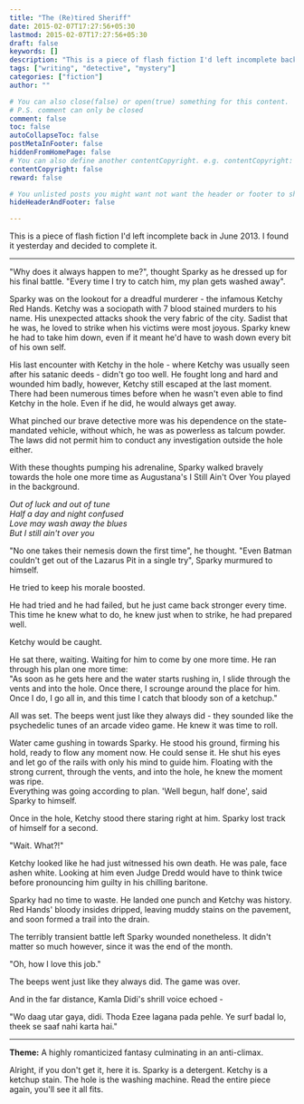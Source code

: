 ```yaml
---
title: "The (Re)tired Sheriff"
date: 2015-02-07T17:27:56+05:30
lastmod: 2015-02-07T17:27:56+05:30
draft: false
keywords: []
description: "This is a piece of flash fiction I'd left incomplete back in June 2013. I found it yesterday and decided to complete it."
tags: ["writing", "detective", "mystery"]
categories: ["fiction"]
author: ""

# You can also close(false) or open(true) something for this content.
# P.S. comment can only be closed
comment: false
toc: false
autoCollapseToc: false
postMetaInFooter: false
hiddenFromHomePage: false
# You can also define another contentCopyright. e.g. contentCopyright: "This is another copyright."
contentCopyright: false
reward: false

# You unlisted posts you might want not want the header or footer to show
hideHeaderAndFooter: false

---
```

This is a piece of flash fiction I'd left incomplete back in June 2013. I found it yesterday and decided to complete it.
<!--more-->
---
"Why does it always happen to me?", thought Sparky as he dressed up for his final battle. "Every time I try to catch him, my plan gets washed away".  

Sparky was on the lookout for a dreadful murderer - the infamous Ketchy Red Hands. Ketchy was a sociopath with 7 blood stained murders to his name. His unexpected attacks shook the very fabric of the city. Sadist that he was, he loved to strike when his victims were most joyous. Sparky knew he had to take him down, even if it meant he'd have to wash down every bit of his own self.  
 
His last encounter with Ketchy in the hole - where Ketchy was usually seen after his satanic deeds - didn't go too well. He fought long and hard and wounded him badly, however, Ketchy still escaped at the last moment.  There had been numerous times before when he wasn't even able to find Ketchy in the hole. Even if he did, he would always get away.  
 
What pinched our brave detective more was his dependence on the state-mandated vehicle, without which, he was as powerless as talcum powder. The laws did not permit him to conduct any investigation outside the hole either.  
 
With these thoughts pumping his adrenaline, Sparky walked bravely towards the hole one more time as Augustana's I Still Ain't Over You played in the background.  

*Out of luck and out of tune*  
*Half a day and night confused*  
*Love may wash away the blues*  
*But I still ain't over you*  

"No one takes their nemesis down the first time", he thought. "Even Batman couldn't get out of the Lazarus Pit in a single try", Sparky murmured to himself.  
 
He tried to keep his morale boosted.  

He had tried and he had failed, but he just came back stronger every time. This time he knew what to do, he knew just when to strike, he had prepared well.  
 
Ketchy would be caught.  
 
He sat there, waiting. Waiting for him to come by one more time. He ran through his plan one more time:  
"As soon as he gets here and the water starts rushing in, I slide through the vents and into the hole. Once there, I scrounge around the place for him. Once I do, I go all in, and this time I catch that bloody son of a ketchup."  
 
All was set. The beeps went just like they always did - they sounded like the psychedelic tunes of an arcade video game. He knew it was time to roll.  
 
Water came gushing in towards Sparky. He stood his ground, firming his hold, ready to flow any moment now. He could sense it. He shut his eyes and let go of the rails with only his mind to guide him. Floating with the strong current, through the vents, and into the hole, he knew the moment was ripe.  
Everything was going according to plan. 'Well begun, half done', said Sparky to himself.  
 
Once in the hole, Ketchy stood there staring right at him. Sparky lost track of himself for a second.  
 
"Wait. What?!"  
 
Ketchy looked like he had just witnessed his own death. He was pale, face ashen white. Looking at him even Judge Dredd would have to think twice before pronouncing him guilty in his chilling baritone.  
 
Sparky had no time to waste. He landed one punch and Ketchy was history. Red Hands' bloody insides dripped, leaving muddy stains on the pavement, and soon formed a trail into the drain.  
 
The terribly transient battle left Sparky wounded nonetheless. It didn't matter so much however, since it was the end of the month.  
 
"Oh, how I love this job."  
 
The beeps went just like they always did. The game was over.  
 
And in the far distance, Kamla Didi's shrill voice echoed -  
 
"Wo daag utar gaya, didi. Thoda Ezee lagana pada pehle. Ye surf badal lo, theek se saaf nahi karta hai."  
 
---

**Theme:** A highly romanticized fantasy culminating in an anti-climax.  
 
Alright, if you don't get it, here it is. Sparky is a detergent. Ketchy is a ketchup stain. The hole is the washing machine. Read the entire piece again, you'll see it all fits.  

